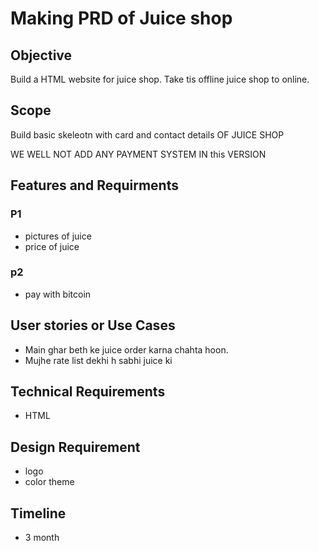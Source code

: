 # Making PRD of Juice shop

## Objective

Build a HTML website for juice shop. Take tis offline juice shop to online.

## Scope

Build basic skeleotn with card and contact details OF JUICE SHOP

WE WELL NOT ADD ANY PAYMENT SYSTEM IN this VERSION

## Features and Requirments

### P1

- pictures of juice
- price of juice

### p2

- pay with bitcoin

## User stories or Use Cases

- Main ghar beth ke juice order karna chahta hoon.
- Mujhe rate list dekhi h sabhi juice ki

## Technical Requirements

- HTML

## Design Requirement

- logo
- color theme

## Timeline

- 3 month
